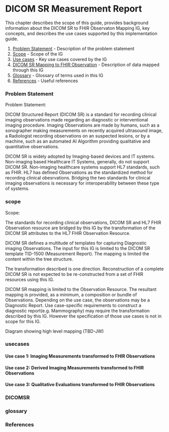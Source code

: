 # DICOM SR Measurement Report

This chapter describes the scope of this guide, provides background information about the DICOM SR to FHIR Observaton Mapping IG, key concepts,
and describes the use cases supported by this implementation guide.

1. [Problem Statement](#Problem) - Description of the problem statement
2. [Scope](#scope) - Scope of the IG
3. [Use cases](#usecases) - Key use cases covered by the IG
4. [DICOM SR Mapping to FHIR Observation](#DICOMSR) - Description of data mapped through this IG
5. [Glossary](#glossary) - Glossary of terms used in this IG
5. [References](#references) - Useful references


### Problem Statement
Problem Statement:

DICOM Structured Report (DICOM SR) is a standard for recording clinical imaging observations made regarding an diagnostic or interventional imaging procedure.  Imaging Observations are made by humans, such as a sonographer making measurements on recently acquired ultrasound image, a Radiologist recording observations on an suspected lesions, or by a machine, such as an automated AI Algorithm providing qualitative and quantitative observations.

DICOM SR is widely adopted by Imaging-based devices and IT systems. Non-imaging based Healthcare IT Systems, generally, do not support DICOM SR. Non-imaging healthcare systems support HL7 standards, such as FHIR. HL7 has defined Observations as the standardized method for recording clinical obesrvations.  Bridging the two standards for clinical imaging observations is necessary for interoperability between these type of systems.

### scope

Scope:

The standards for recording clinical observations, DICOM SR and HL7 FHIR Observation resource are bridged by this IG by the transformation of the DICOM SR attributes to the HL7 FHIR Observation Resource.    

DICOM SR defines a multitude of templates for capturing Diagnostic imaging Observations.  The input for this IG is limited to the DICOM SR template TID-1500 (Measurement Report).  The mapping is limited the content within the tree structure.  

The transformation described is one direction.  Reconstruction of a complete DICOM SR is not expected to be re-constructed from a set of FHIR resources using this IG.

DICOM SR mapping is limited to the Observation Resource.  The resultant mapping is provided, as a minimum, a composition or bundle of Observations.  Depending on the use case, the observations may be a Diagnostic Report. Use case-specific requirements to construct a diagnostic report(e.g. Mammography) may require the transformation described by this IG.  However the specification of those use cases is not in scope for this IG. 

Diagram showing high level mapping (TBD-JW)

### usecases

#### Use case 1: Imaging Measurements transformed to FHIR Observations

#### Use case 2: Derived Imaging Measurements transformed to FHIR Observations

#### Use case 3: Qualitative Evaluations transformed to FHIR Observations

### DICOMSR

### glossary

### References
